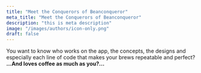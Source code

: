 ```yaml
---
title: "Meet the Conquerors of Beanconqueror"
meta_title: "Meet the Conquerors of Beanconqueror"
description: "this is meta description"
image: "/images/authors/icon-only.png"
draft: false
---
```


You want to know who works on the app, the concepts, the designs and especially
each line of code that makes your brews repeatable and perfect?  
**...And loves coffee as much as you?...**
